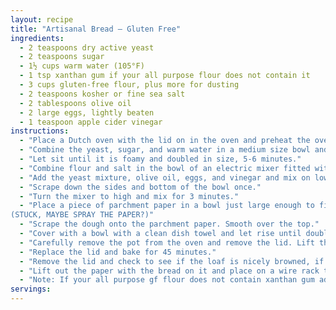 ```yaml
---
layout: recipe
title: "Artisanal Bread – Gluten Free"
ingredients:
  - 2 teaspoons dry active yeast
  - 2 teaspoons sugar
  - 1½ cups warm water (105°F)
  - 1 tsp xanthan gum if your all purpose flour does not contain it
  - 3 cups gluten-free flour, plus more for dusting
  - 2 teaspoons kosher or fine sea salt
  - 2 tablespoons olive oil
  - 2 large eggs, lightly beaten
  - 1 teaspoon apple cider vinegar
instructions:
  - "Place a Dutch oven with the lid on in the oven and preheat the oven to 450°F. (Keep the pot in the oven while the bread rises.)"
  - "Combine the yeast, sugar, and warm water in a medium size bowl and whisk to dissolve the sugar."
  - "Let sit until it is foamy and doubled in size, 5-6 minutes."
  - "Combine flour and salt in the bowl of an electric mixer fitted with a whisk or paddle attachment (not the dough hook). Mix to combine."
  - "Add the yeast mixture, olive oil, eggs, and vinegar and mix on low to combine."
  - "Scrape down the sides and bottom of the bowl once."
  - "Turn the mixer to high and mix for 3 minutes."
  - "Place a piece of parchment paper in a bowl just large enough to fit into your dutch oven and dust it with flour.
(STUCK, MAYBE SPRAY THE PAPER?)"
  - "Scrape the dough onto the parchment paper. Smooth over the top."
  - "Cover with a bowl with a clean dish towel and let rise until doubled in size, about 45 minutes. Cut 1-inch deep slits into the top of the dough to allow the steam to escape. Dust the top with a little flour."
  - "Carefully remove the pot from the oven and remove the lid. Lift the parchment with the dough on it and lower into the pot."
  - "Replace the lid and bake for 45 minutes."
  - "Remove the lid and check to see if the loaf is nicely browned, if not allow to bake for another 10-15 minutes."
  - "Lift out the paper with the bread on it and place on a wire rack to cool."
  - "Note: If your all purpose gf flour does not contain xanthan gum add 1 tsp to the olive oil and mix, add to mixer after the eggs."
servings: 
---
```




